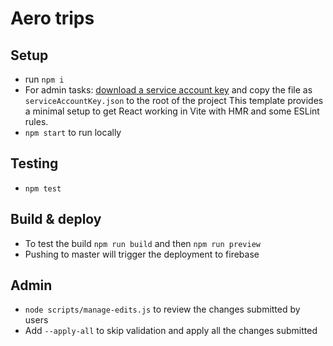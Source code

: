 # Aero trips

## Setup
- run `npm i`
- For admin tasks: [download a service account key](https://console.firebase.google.com/project/aero-trips/settings/serviceaccounts/adminsdk) and copy the file as `serviceAccountKey.json` to the root of the project 
This template provides a minimal setup to get React working in Vite with HMR and some ESLint rules.
- `npm start` to run locally

## Testing
- `npm test`

## Build & deploy
- To test the build `npm run build` and then `npm run preview`
- Pushing to master will trigger the deployment to firebase

## Admin
- `node scripts/manage-edits.js` to review the changes submitted by users
- Add `--apply-all` to skip validation and apply all the changes submitted